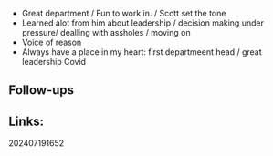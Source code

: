 - Great department / Fun to work in. / Scott set the tone
- Learned alot from him about leadership / decision making under pressure/ dealling with assholes / moving on
- Voice of reason
- Always have a place in my heart: first departmeent head / great leadership Covid 






## Follow-ups


## Links: 



202407191652

